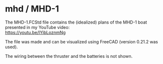 # mhd / MHD-1
The MHD-1.FCStd file contains the (idealized) plans of the MHD-1 boat presented in my YouTube video: <br>
https://youtu.be/IYibLoznmNg

The file was made and can be visualized using FreeCAD (version 0.21.2 was used).

The wiring between the thruster and the batteries is not shown.
